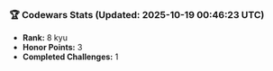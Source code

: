 ### 🏆 Codewars Stats (Updated: 2025-10-19 00:46:23 UTC)

- **Rank:** 8 kyu
- **Honor Points:** 3
- **Completed Challenges:** 1
